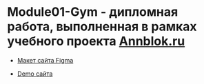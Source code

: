# Module01-Gym - дипломная работа, выполненная в рамках учебного проекта [Annblok.ru](https://annblok.ru/)

- [Макет сайта Figma](https://www.figma.com/file/hhQu8m9IgomTm2e9ZvgXcm/Макет-для-курса-Annblok?node-id=771%3A29)

- [Demo сайта](https://sanchaia.github.io/Module01-Gym/index.html)

